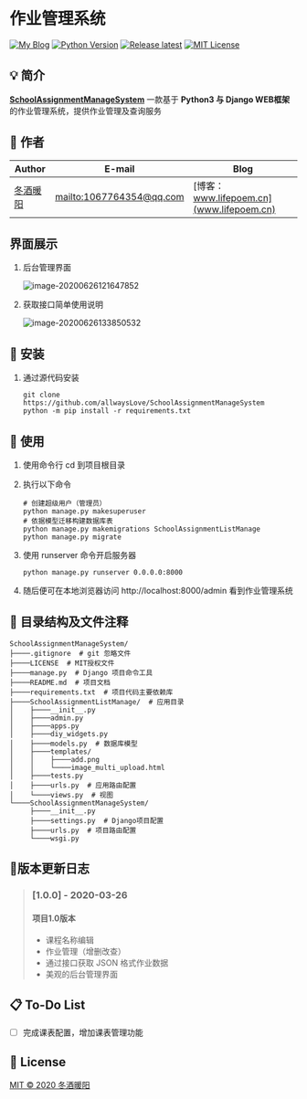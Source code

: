 # 作业管理系统

[![My Blog](https://img.shields.io/badge/Blog-lifepoem-orange.svg?style=flat-square)](http://www.lifepoem.cn/) [![Python Version](https://img.shields.io/badge/Python-3.6|3.7|3.8-success.svg?style=flat-square)](https://www.python.org/) [![Release latest](https://img.shields.io/badge/Release-latest-blue.svg?style=flat-square)](https://github.com/allwaysLove/ChaoXing-Automatic-watch-Course/releases) [![MIT License](https://img.shields.io/badge/LICENSE-MIT-yellow.svg?style=flat-square)](https://github.com/allwaysLove/ChaoXing-Automatic-watch-Course/blob/master/LICENSE)



## :bulb: 简介

**[SchoolAssignmentManageSystem](https://github.com/allwaysLove/SchoolAssignmentManageSystem)** 一款基于 **Python3 与 Django WEB框架** 的作业管理系统，提供作业管理及查询服务



## :sparkling_heart: 作者

| Author                                     | E-mail                                               | Blog                                     |
| ------------------------------------------ | ---------------------------------------------------- | ---------------------------------------- |
| [冬酒暖阳](https://github.com/allwaysLove) | [mailto:1067764354@qq.com](mailto:1067764354@qq.com) | [博客：www.lifepoem.cn](www.lifepoem.cn) |

## 界面展示

1. 后台管理界面

    ![image-20200626121647852](https://cos.lifepoem.cn/assignments/imgs/20200626121657.png)

2. 获取接口简单使用说明

    ![image-20200626133850532](https://cos.lifepoem.cn/assignments/imgs/20200626133850.png)



## :hammer: 安装

1. 通过源代码安装

    ```shell
    git clone https://github.com/allwaysLove/SchoolAssignmentManageSystem
    python -m pip install -r requirements.txt
    ```




## :blue_book: ​使用

1. 使用命令行 cd 到项目根目录

2. 执行以下命令

    ```shell
    # 创建超级用户（管理员）
    python manage.py makesuperuser
    # 依据模型迁移构建数据库表
    python manage.py makemigrations SchoolAssignmentListManage
    python manage.py migrate
    ```

3. 使用 runserver 命令开启服务器

    ```shell
    python manage.py runserver 0.0.0.0:8000
    ```

4. 随后便可在本地浏览器访问 http://localhost:8000/admin 看到作业管理系统



## :memo: 目录结构及文件注释

```
SchoolAssignmentManageSystem/
├────.gitignore  # git 忽略文件
├────LICENSE  # MIT授权文件
├────manage.py  # Django 项目命令工具
├────README.md  # 项目文档
├────requirements.txt  # 项目代码主要依赖库
├────SchoolAssignmentListManage/  # 应用目录
│    ├────__init__.py
│    ├────admin.py
│    ├────apps.py
│    ├────diy_widgets.py
│    ├────models.py  # 数据库模型
│    ├────templates/
│    │    ├────add.png
│    │    └────image_multi_upload.html
│    ├────tests.py
│    ├────urls.py  # 应用路由配置
│    └────views.py  # 视图
└────SchoolAssignmentManageSystem/
     ├────__init__.py
     ├────settings.py  # Django项目配置
     ├────urls.py  # 项目路由配置
     └────wsgi.py
```



## :bookmark_tabs:版本更新日志

> ### [1.0.0] - 2020-03-26
> #### 项目1.0版本
> * 课程名称编辑
> * 作业管理（增删改查）
> * 通过接口获取 JSON 格式作业数据
> * 美观的后台管理界面



## :clipboard: ​To-Do List

- [ ] 完成课表配置，增加课表管理功能



## :bookmark_tabs: License

[MIT © 2020 冬酒暖阳](https://github.com/allwaysLove/SchoolAssignmentManageSystem/blob/master/LICENSE)

